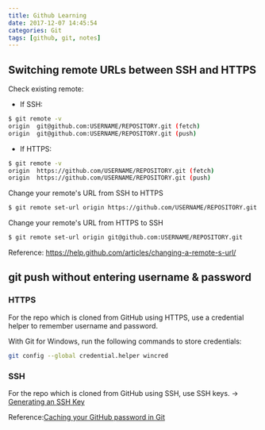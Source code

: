 ```yaml
---
title: Github Learning
date: 2017-12-07 14:45:54
categories: Git
tags: [github, git, notes]
---
```


## Switching remote URLs between SSH and HTTPS
Check existing remote:
- If SSH:
```bash
$ git remote -v
origin  git@github.com:USERNAME/REPOSITORY.git (fetch)
origin  git@github.com:USERNAME/REPOSITORY.git (push)
```
- If HTTPS:
```bash
$ git remote -v
origin  https://github.com/USERNAME/REPOSITORY.git (fetch)
origin  https://github.com/USERNAME/REPOSITORY.git (push)
```
<!--more-->
Change your remote's URL from SSH to HTTPS
```bash
$ git remote set-url origin https://github.com/USERNAME/REPOSITORY.git
```
Change your remote's URL from HTTPS to SSH 
```bash
$ git remote set-url origin git@github.com:USERNAME/REPOSITORY.git
```
Reference: https://help.github.com/articles/changing-a-remote-s-url/

## git push without entering username & password

### HTTPS
For the repo which is cloned from GitHub using HTTPS, use a credential helper to remember username and password.

With Git for Windows, run the following commands to store credentials:
```bash
git config --global credential.helper wincred
```

### SSH
For the repo which is cloned from GitHub using SSH, use SSH keys. -> [Generating an SSH Key](https://help.github.com/articles/generating-an-ssh-key)

Reference:[Caching your GitHub password in Git](https://help.github.com/articles/caching-your-github-password-in-git/#platform-windows)
